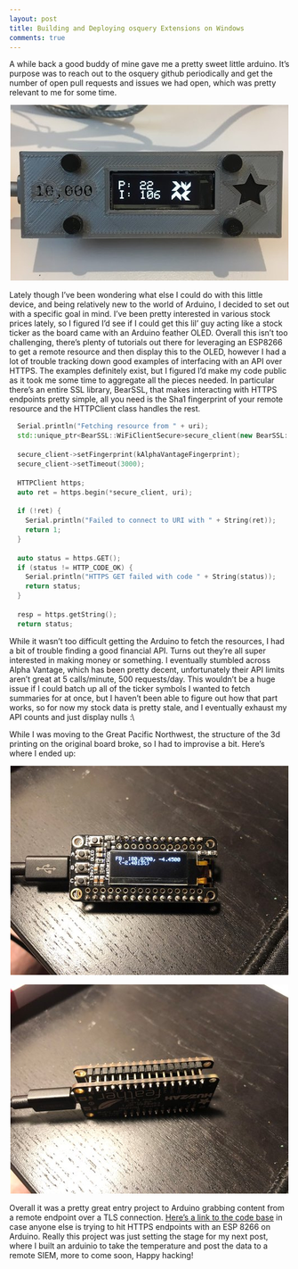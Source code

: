 ```yaml
---
layout: post
title: Building and Deploying osquery Extensions on Windows
comments: true
---
```


A while back a good buddy of mine gave me a pretty sweet little arduino. It’s
purpose was to reach out to the osquery github periodically and get the number
of open pull requests and issues we had open, which was pretty relevant to me
for some time.

<center>

![Original ESP8266](../images/blog/mitchell_arduino_cropped.jpg "osquery fetcher")

</center>

Lately though I’ve been wondering what else I could do with this little device,
and being relatively new to the world of Arduino, I decided to set out with a
specific goal in mind. I’ve been pretty interested in various stock prices
lately, so I figured I’d see if I could get this lil’ guy acting like a stock
ticker as the board came with an Arduino feather OLED. Overall this isn’t too
challenging, there’s plenty of tutorials out there for leveraging an ESP8266 to
get a remote resource and then display this to the OLED, however I had a lot of
trouble tracking down good examples of interfacing with an API over HTTPS. The
examples definitely exist, but I figured I’d make my code public as it took me
some time to aggregate all the pieces needed. In particular there’s an entire
SSL library, BearSSL, that makes interacting with HTTPS endpoints pretty simple,
all you need is the Sha1 fingerprint of your remote resource and the HTTPClient
class handles the rest.

```cpp
  Serial.println("Fetching resource from " + uri);
  std::unique_ptr<BearSSL::WiFiClientSecure>secure_client(new BearSSL::WiFiClientSecure);
  
  secure_client->setFingerprint(kAlphaVantageFingerprint);
  secure_client->setTimeout(3000);

  HTTPClient https;
  auto ret = https.begin(*secure_client, uri);

  if (!ret) {
    Serial.println("Failed to connect to URI with " + String(ret));
    return 1;
  }
  
  auto status = https.GET();
  if (status != HTTP_CODE_OK) {
    Serial.println("HTTPS GET failed with code " + String(status));
    return status;
  }

  resp = https.getString();
  return status;
```

While it wasn’t too difficult getting the Arduino to fetch the resources, I had
a bit of trouble finding a good financial API. Turns out they’re all super
interested in making money or something. I eventually stumbled across Alpha
Vantage, which has been pretty decent, unfortunately their API limits aren’t
great at 5 calls/minute, 500 requests/day. This wouldn’t be a huge issue if I
could batch up all of the ticker symbols I wanted to fetch summaries for at
once, but I haven’t been able to figure out how that part works, so for now my
stock data is pretty stale, and I eventually exhaust my API counts and just
display nulls :\

While I was moving to the Great Pacific Northwest, the structure of the 3d
printing on the original board broke, so I had to improvise a bit. Here’s
where I ended up:

<center>

![New Stock Ticker](../images/blog/stock_ticker_1.jpg "Arduinio Stock Ticker")

![That solder job tho.](../images/blog/stock_ticker_2.jpg "Ticker solder job")

</center>

Overall it was a pretty great entry project to Arduino grabbing content from a
remote endpoint over a TLS connection.
[Here’s a link to the code base](https://github.com/muffins/arduino/blob/master/stock_ticker/stock_ticker.ino)
in case anyone else is trying to hit HTTPS endpoints with an ESP 8266 on
Arduino. Really this project was just setting the stage for my next post,
where I built an arduinio to take the temperature and post the data to a remote
SIEM, more to come soon, Happy hacking!
